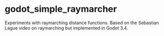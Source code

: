 # godot_simple_raymarcher
Experiments with raymarching distance functions. Based on the Sebastian Lague video on raymarching but implemented in Godot 3.4. 
